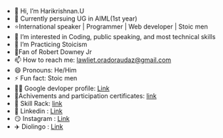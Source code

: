 - 👋 Hi, I’m Harikrishnan.U
- 🏫 Currently persuing UG in AIML(1st year)
- ⭐International speaker | Programmer | Web developer | Stoic men 
- 👀 I’m interested in Coding, public speaking, and most technical skills
- 🌱 I’m Practicing Stoicism
- 🌃Fan of Robert Downey Jr
- 📫 How to reach me: lawliet.oradoraudaz@gmail.com
- 😄 Pronouns: He/Him
- ⚡ Fun fact: Stoic men
- 👨‍💻 Google devloper profile: [Link](https://developers.google.com/profile/u/112917240248924734076)
- 🥇Achivements and participation certificates: [link](https://github.com/Harikrishnan-web/Achivements-and-participation-certificate)
- 🔗 Skill Rack: [link](https://www.skillrack.com/faces/resume.xhtml?id=520647&key=2dc50ef050e30f2a5bcebd23ff7be262101165b1)
- 🏢 Linkedin : [Link](https://www.linkedin.com/in/hari-krishnan-u-16649b317/)
- 😏 Instagram : [Link](https://www.instagram.com/l.lawliet_ryuga/)
- ✈️ Diolingo : [Link](https://www.duolingo.com/profile/Harikrishn501079)
<!---
Harikrishnan-web/Harikrishnan-web is a ✨ special ✨ repository because its `README.md` (this file) appears on your GitHub profile.
You can click the Preview link to take a look at your changes.
--->
